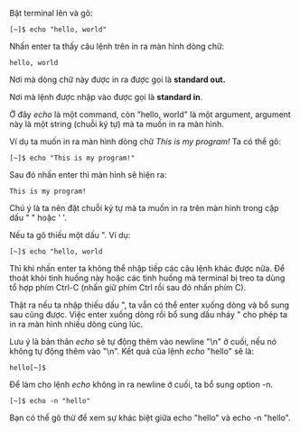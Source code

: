 Bật terminal lên và gõ:

```
[~]$ echo "hello, world"
```

Nhấn enter ta thấy câu lệnh trên in ra màn hình dòng chữ:

```
hello, world
```

Nơi mà dòng chữ này được in ra được gọi là **standard out.**

Nơi mà lệnh được nhập vào được gọi là **standard in**.

Ở đây _echo_ là một command, còn "hello, world" là một argument, argument này là một string \(chuỗi ký tự\) mà ta muốn in ra màn hình.

Ví dụ ta muốn in ra màn hình dòng chữ _This is my program!_ Ta có thể gõ:

```
[~]$ echo "This is my program!"
```

Sau đó nhấn enter thì màn hình sẽ hiện ra:

```
This is my program!
```

Chú ý là ta nên đặt chuỗi ký tự mà ta muốn in ra trên màn hình trong cặp dấu " " hoặc ' '.

Nếu ta gõ thiếu một dấu ". Ví dụ:

```
[~]$ echo "hello, world
```

Thì khi nhấn enter ta không thể nhập tiếp các câu lệnh khác được nữa. Để thoát khỏi tình huống này hoặc các tình huống mà terminal bị treo ta dùng tổ hợp phím Ctrl-C \(nhấn giữ phím Ctrl rồi sau đó nhấn phím C\).

Thật ra nếu ta nhập thiếu dấu ", ta vẫn có thể enter xuống dòng và bổ sung sau cũng được. Việc enter xuống dòng rồi bổ sung dấu  nháy " cho phép ta in ra màn hình nhiều dòng cùng lúc.

Lưu ý là bản thân _echo_ sẽ tự động thêm vào newline "\n" ở cuối, nếu nó không tự động thêm vào "\n". Kết quả của lệnh _echo_ "hello" sẽ là:

```
hello[~]$
```

Để làm cho lệnh _echo_ không in ra newline ở cuối, ta bổ sung option -n.

```
[~]$ echo -n "hello"
```

Bạn có thể gõ thử để xem sự khác biệt giữa echo "hello" và echo -n "hello".

